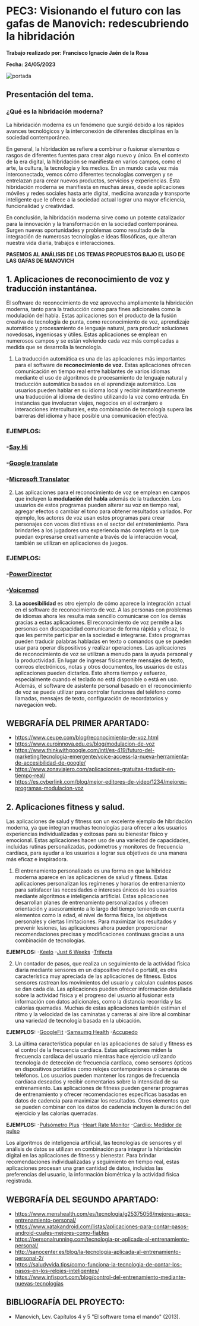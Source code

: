 # PEC3: Visionando el futuro con las gafas de Manovich: redescubriendo la hibridación

**Trabajo realizado por: Francisco Ignacio Jaén de la Rosa** 

**Fecha: 24/05/2023**

![portada](https://rbl-prod-blog-bucket.s3.ap-south-1.amazonaws.com/wp-content/uploads/2020/04/21133528/how-to-make-fitness-affordable-using-digital-apps-mob.jpg)


## Presentación del tema.
### ¿Qué es la hibridación moderna?

La hibridación moderna es un fenómeno que surgió debido a los rápidos avances tecnológicos y la interconexión de diferentes disciplinas en la sociedad contemporánea. 

En general, la hibridación se refiere a combinar o fusionar elementos o rasgos de diferentes fuentes para crear algo nuevo y único. En el contexto de la era digital, la hibridación se manifiesta en varios campos, como el arte, la cultura, la tecnología y los medios. En un mundo cada vez más interconectado, vemos cómo diferentes tecnologías convergen y se entrelazan para crear nuevos productos, servicios y experiencias. Esta hibridación moderna se manifiesta en muchas áreas, desde aplicaciones móviles y redes sociales hasta arte digital, medicina avanzada y transporte inteligente que le ofrece a la sociedad actual lograr una mayor eficiencia, funcionalidad y creatividad. 

En conclusión, la hibridación moderna sirve como un potente catalizador para la innovación y la transformación en la sociedad contemporánea. Surgen nuevas oportunidades y problemas como resultado de la integración de numerosas tecnologías e ideas filosóficas, que alteran nuestra vida diaria, trabajos e interacciones.


**PASEMOS AL ANÁLISIS DE LOS TEMAS PROPUESTOS BAJO EL USO DE LAS GAFAS DE MANOVICH**

## 1. **Aplicaciones de reconocimiento de voz y traducción instantánea.**

El software de reconocimiento de voz aprovecha ampliamente la hibridación moderna, tanto para la traducción como para fines adicionales como la modulación del habla. Estas aplicaciones son el producto de la fusión creativa de tecnología de punta, como reconocimiento de voz, aprendizaje automático y procesamiento de lenguaje natural, para producir soluciones novedosas, ingeniosas y útiles. Estas aplicaciones se emplean en numerosos campos y se están volviendo cada vez más complicadas a medida que se desarrolla la tecnología. 

1. La traducción automática es una de las aplicaciones más importantes para el software de **reconocimiento de voz.** Estas aplicaciones ofrecen comunicación en tiempo real entre hablantes de varios idiomas mediante el uso de algoritmos de procesamiento de lenguaje natural y traducción automática basados en el aprendizaje automático. Los usuarios pueden hablar en su idioma local y recibir instantáneamente una traducción al idioma de destino utilizando la voz como entrada. En instancias que involucran viajes, negocios en el extranjero e interacciones interculturales, esta combinación de tecnología supera las barreras del idioma y hace posible una comunicación efectiva.

### **EJEMPLOS:**
### -[Say Hi](https://www.sayhi.com/es/translate/)
### -[Google translate](https://translate.google.es/?hl=es) 
### -[Microsoft Translator](https://www.microsoft.com/es-es/translator/)


2. Las aplicaciones para el reconocimiento de voz se emplean en campos que incluyen la **modulación del habla** además de la traducción. Los usuarios de estos programas pueden alterar su voz en tiempo real, agregar efectos o cambiar el tono para obtener resultados variados. Por ejemplo, los actores de voz usan estos programas para crear personajes con voces distintivas en el sector del entretenimiento. Para brindarles a los jugadores una experiencia más completa en la que puedan expresarse creativamente a través de la interacción vocal, también se utilizan en aplicaciones de juegos. 

### **EJEMPLOS:**
### -[PowerDirector](https://es.cyberlink.com/downloads/trials/powerdirector-video-editing-software/download_es_ES.html)
### -[Voicemod](https://www.voicemod.net/es/) 

3. **La accesibilidad** es otro ejemplo de cómo aparece la integración actual en el software de reconocimiento de voz. A las personas con problemas de idiomas ahora les resulta más sencillo comunicarse con los demás gracias a estas aplicaciones. El reconocimiento de voz permite a las personas con discapacidad comunicarse de forma rápida y eficaz, lo que les permite participar en la sociedad e integrarse. Estos programas pueden traducir palabras habladas en texto o comandos que se pueden usar para operar dispositivos y realizar operaciones. Las aplicaciones de reconocimiento de voz se utilizan a menudo para la ayuda personal y la productividad. En lugar de ingresar físicamente mensajes de texto, correos electrónicos, notas y otros documentos, los usuarios de estas aplicaciones pueden dictarlos. Esto ahorra tiempo y esfuerzo, especialmente cuando el teclado no está disponible o está en uso. Además, el software de asistente personal basado en el reconocimiento de voz se puede utilizar para controlar funciones del teléfono como llamadas, mensajes de texto, configuración de recordatorios y navegación web.

## WEBGRAFÍA DEL PRIMER APARTADO:

- https://www.ceupe.com/blog/reconocimiento-de-voz.html
- https://www.euroinnova.edu.es/blog/modulacion-de-voz
- https://www.thinkwithgoogle.com/intl/es-419/futuro-del-marketing/tecnologia-emergente/voice-access-la-nueva-herramienta-de-accesibilidad-de-google/
- https://www.zonaviajero.com/aplicaciones-gratuitas-traducir-en-tiempo-real/
- https://es.cyberlink.com/blog/mejor-editores-de-video/1234/mejores-programas-modulacion-voz



## 2. **Aplicaciones fitness y salud.**

Las aplicaciones de salud y fitness son un excelente ejemplo de hibridación moderna, ya que integran muchas tecnologías para ofrecer a los usuarios experiencias individualizadas y exitosas para su bienestar físico y emocional. Estas aplicaciones hacen uso de una variedad de capacidades, incluidas rutinas personalizadas, podómetros y monitores de frecuencia cardíaca, para ayudar a los usuarios a lograr sus objetivos de una manera más eficaz e inspiradora. 

1. El entrenamiento personalizado es una forma en que la hibridez moderna aparece en las aplicaciones de salud y fitness. Estas aplicaciones personalizan los regímenes y horarios de entrenamiento para satisfacer las necesidades e intereses únicos de los usuarios mediante algoritmos e inteligencia artificial. Estas aplicaciones desarrollan planes de entrenamiento personalizados y ofrecen orientación y asesoramiento a lo largo del tiempo teniendo en cuenta elementos como la edad, el nivel de forma física, los objetivos personales y ciertas limitaciones. Para maximizar los resultados y prevenir lesiones, las aplicaciones ahora pueden proporcionar recomendaciones precisas y modificaciones continuas gracias a una combinación de tecnologías.


**EJEMPLOS:**
-[Keelo](https://www.keelo.com/)
-[Just 6 Weeks](https://play.google.com/store/apps/details?id=alexcrusher.just6weeks.pushups&hl=es_419&gl=US) 
-[Trifecta](https://www.trifectanutrition.com/partner-crossfit)


2. Un contador de pasos, que realiza un seguimiento de la actividad física diaria mediante sensores en un dispositivo móvil o portátil, es otra característica muy apreciada de las aplicaciones de fitness. Estos sensores rastrean los movimientos del usuario y calculan cuántos pasos se dan cada día. Las aplicaciones pueden ofrecer información detallada sobre la actividad física y el progreso del usuario al fusionar esta información con datos adicionales, como la distancia recorrida y las calorías quemadas. Muchas de estas aplicaciones también estiman el ritmo y la velocidad de las caminatas y carreras al aire libre al combinar una variedad de tecnología basada en la ubicación.


**EJEMPLOS:**
-[GoogleFit](https://www.google.com/intl/es_es/fit/)
-[Samsumg Health](https://www.samsung.com/es/apps/samsung-health/) 
-[Accupedo](https://accupedo.com/)


3. La última característica popular en las aplicaciones de salud y fitness es el control de la frecuencia cardíaca. Estas aplicaciones miden la frecuencia cardíaca del usuario mientras hace ejercicio utilizando tecnología de detección de frecuencia cardíaca, como sensores ópticos en dispositivos portátiles como relojes contemporáneos o cámaras de teléfonos. Los usuarios pueden mantener los rangos de frecuencia cardíaca deseados y recibir comentarios sobre la intensidad de su entrenamiento. Las aplicaciones de fitness pueden generar programas de entrenamiento y ofrecer recomendaciones específicas basadas en datos de cadencia para maximizar los resultados. Otros elementos que se pueden combinar con los datos de cadencia incluyen la duración del ejercicio y las calorías quemadas. 

**EJEMPLOS:**
-[Pulsómetro Plus](https://play.google.com/store/apps/details?id=com.dungelin.heartrate&hl=es&gl=US)
-[Heart Rate Monitor](https://play.google.com/store/apps/details?id=com.repsi.heartrate&hl=en_US) 
-[Cardiio: Medidor de pulso](https://apps.apple.com/es/app/cardiio-medidor-de-pulso/id542891434) 

Los algoritmos de inteligencia artificial, las tecnologías de sensores y el análisis de datos se utilizan en combinación para integrar la hibridación digital en las aplicaciones de fitness y bienestar. Para brindar recomendaciones individualizadas y seguimiento en tiempo real, estas aplicaciones procesan una gran cantidad de datos, incluidas las preferencias del usuario, la información biométrica y la actividad física registrada.

## WEBGRAFÍA DEL SEGUNDO APARTADO:

- https://www.menshealth.com/es/tecnologia/g25375056/mejores-apps-entrenamiento-personal/
- https://www.xatakandroid.com/listas/aplicaciones-para-contar-pasos-android-cuales-mejores-como-fiables
- https://personalrunning.com/tecnologia-pr-aplicada-al-entrenamiento-personal/
- http://sanocenter.es/blog/la-tecnologia-aplicada-al-entrenamiento-personal-2/
- https://saludyvida.tips/como-funciona-la-tecnologia-de-contar-los-pasos-en-los-relojes-inteligentes/
- https://www.infisport.com/blog/control-del-entrenamiento-mediante-nuevas-tecnologias

## BIBLIOGRAFÍA DEL PROYECTO:
- Manovich, Lev. Capítulos 4 y 5 "El software toma el mando" (2013).
